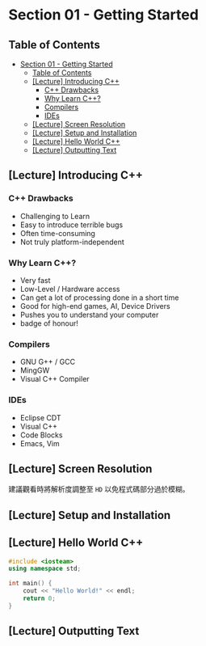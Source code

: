 # Section 01 - Getting Started

## Table of Contents
- [Section 01 - Getting Started](#section-01---getting-started)
  - [Table of Contents](#table-of-contents)
  - [[Lecture] Introducing C++](#lecture-introducing-c)
    - [C++ Drawbacks](#c-drawbacks)
    - [Why Learn C++?](#why-learn-c)
    - [Compilers](#compilers)
    - [IDEs](#ides)
  - [[Lecture] Screen Resolution](#lecture-screen-resolution)
  - [[Lecture] Setup and Installation](#lecture-setup-and-installation)
  - [[Lecture] Hello World C++](#lecture-hello-world-c)
  - [[Lecture] Outputting Text](#lecture-outputting-text)

## [Lecture] Introducing C++

### C++ Drawbacks

- Challenging to Learn
- Easy to introduce terrible bugs
- Often time-consuming
- Not truly platform-independent

### Why Learn C++?

- Very fast
- Low-Level / Hardware access
- Can get a lot of processing done in a short time
- Good for high-end games, AI, Device Drivers
- Pushes you to understand your computer
- badge of honour!

### Compilers

- GNU G++ / GCC
- MingGW
- Visual C++ Compiler

### IDEs

- Eclipse CDT
- Visual C++
- Code Blocks
- Emacs, Vim

## [Lecture] Screen Resolution

建議觀看時將解析度調整至 `HD` 以免程式碼部分過於模糊。

## [Lecture] Setup and Installation

## [Lecture] Hello World C++

```cpp
#include <iosteam>
using namespace std;

int main() {
    cout << "Hello World!" << endl;
    return 0;
}
```

## [Lecture] Outputting Text
